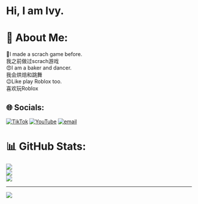 # Hi, I am Ivy.
# 💫 About Me:
🙊I made a scrach game before.<br>      我之前做过scrach游戏<br>😍I am a baker and dancer.<br>      我会烘焙和跳舞<br>😉Like play Roblox too.<br>      喜欢玩Roblox


## 🌐 Socials:
[![TikTok](https://img.shields.io/badge/TikTok-%23000000.svg?logo=TikTok&logoColor=white)](https://tiktok.com/@ivy06047) [![YouTube](https://img.shields.io/badge/YouTube-%23FF0000.svg?logo=YouTube&logoColor=white)](https://youtube.com/@@IvyKuang2013) [![email](https://img.shields.io/badge/Email-D14836?logo=gmail&logoColor=white)](mailto:chenlikkl2013@gmail.com) 
# 📊 GitHub Stats:
![](https://github-readme-stats.vercel.app/api?username=IvyKuang&theme=cobalt&hide_border=false&include_all_commits=false&count_private=false)<br/>
![](https://nirzak-streak-stats.vercel.app/?user=IvyKuang&theme=cobalt&hide_border=false)<br/>
![](https://github-readme-stats.vercel.app/api/top-langs/?username=IvyKuang&theme=cobalt&hide_border=false&include_all_commits=false&count_private=false&layout=compact)

---
[![](https://visitcount.itsvg.in/api?id=IvyKuang&icon=1&color=10)](https://visitcount.itsvg.in)

<!-- Proudly created with GPRM ( https://gprm.itsvg.in ) -->
